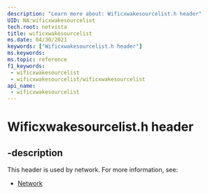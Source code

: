 ```yaml
---
description: "Learn more about: Wificxwakesourcelist.h header"
UID: NA:wificxwakesourcelist
tech.root: netvista
title: wificxwakesourcelist
ms.date: 04/30/2021
keywords: ["Wificxwakesourcelist.h header"]
ms.keywords: 
ms.topic: reference
f1_keywords:
 - wificxwakesourcelist
 - wificxwakesourcelist/wificxwakesourcelist
api_name:
 - wificxwakesourcelist
---
```


# Wificxwakesourcelist.h header


## -description

This header is used by network. For more information, see:

- [Network](../_netvista/index.md)

